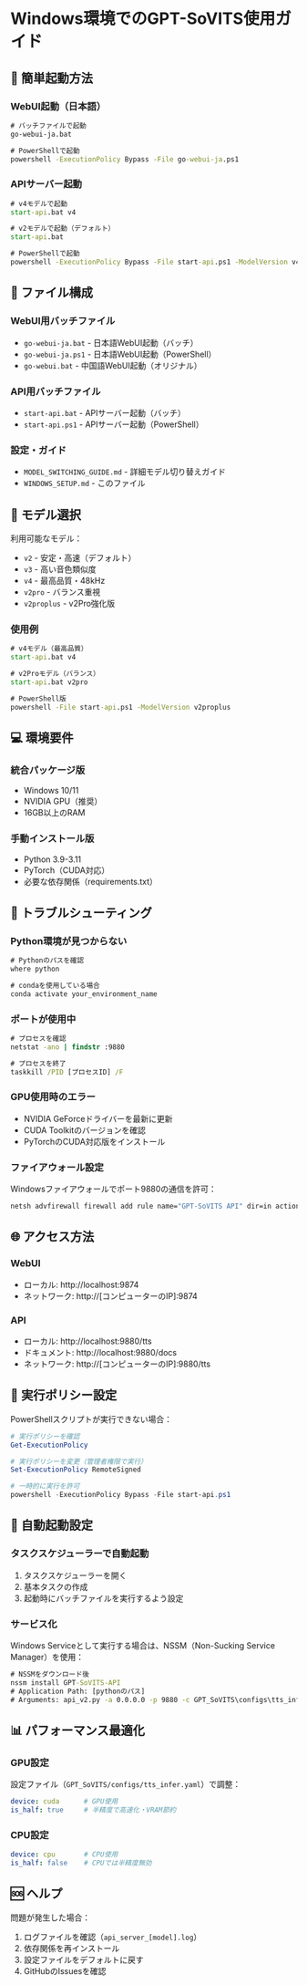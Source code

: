 # Windows環境でのGPT-SoVITS使用ガイド

## 🚀 簡単起動方法

### WebUI起動（日本語）
```cmd
# バッチファイルで起動
go-webui-ja.bat

# PowerShellで起動
powershell -ExecutionPolicy Bypass -File go-webui-ja.ps1
```

### APIサーバー起動
```cmd
# v4モデルで起動
start-api.bat v4

# v2モデルで起動（デフォルト）
start-api.bat

# PowerShellで起動
powershell -ExecutionPolicy Bypass -File start-api.ps1 -ModelVersion v4
```

## 📁 ファイル構成

### WebUI用バッチファイル
- `go-webui-ja.bat` - 日本語WebUI起動（バッチ）
- `go-webui-ja.ps1` - 日本語WebUI起動（PowerShell）
- `go-webui.bat` - 中国語WebUI起動（オリジナル）

### API用バッチファイル
- `start-api.bat` - APIサーバー起動（バッチ）
- `start-api.ps1` - APIサーバー起動（PowerShell）

### 設定・ガイド
- `MODEL_SWITCHING_GUIDE.md` - 詳細モデル切り替えガイド
- `WINDOWS_SETUP.md` - このファイル

## 🎯 モデル選択

利用可能なモデル：
- `v2` - 安定・高速（デフォルト）
- `v3` - 高い音色類似度
- `v4` - 最高品質・48kHz
- `v2pro` - バランス重視
- `v2proplus` - v2Pro強化版

### 使用例
```cmd
# v4モデル（最高品質）
start-api.bat v4

# v2Proモデル（バランス）
start-api.bat v2pro

# PowerShell版
powershell -File start-api.ps1 -ModelVersion v2proplus
```

## 💻 環境要件

### 統合パッケージ版
- Windows 10/11
- NVIDIA GPU（推奨）
- 16GB以上のRAM

### 手動インストール版
- Python 3.9-3.11
- PyTorch（CUDA対応）
- 必要な依存関係（requirements.txt）

## 🔧 トラブルシューティング

### Python環境が見つからない
```cmd
# Pythonのパスを確認
where python

# condaを使用している場合
conda activate your_environment_name
```

### ポートが使用中
```cmd
# プロセスを確認
netstat -ano | findstr :9880

# プロセスを終了
taskkill /PID [プロセスID] /F
```

### GPU使用時のエラー
- NVIDIA GeForceドライバーを最新に更新
- CUDA Toolkitのバージョンを確認
- PyTorchのCUDA対応版をインストール

### ファイアウォール設定
Windowsファイアウォールでポート9880の通信を許可：
```cmd
netsh advfirewall firewall add rule name="GPT-SoVITS API" dir=in action=allow protocol=TCP localport=9880
```

## 🌐 アクセス方法

### WebUI
- ローカル: http://localhost:9874
- ネットワーク: http://[コンピューターのIP]:9874

### API
- ローカル: http://localhost:9880/tts
- ドキュメント: http://localhost:9880/docs
- ネットワーク: http://[コンピューターのIP]:9880/tts

## 📝 実行ポリシー設定

PowerShellスクリプトが実行できない場合：
```powershell
# 実行ポリシーを確認
Get-ExecutionPolicy

# 実行ポリシーを変更（管理者権限で実行）
Set-ExecutionPolicy RemoteSigned

# 一時的に実行を許可
powershell -ExecutionPolicy Bypass -File start-api.ps1
```

## 🔄 自動起動設定

### タスクスケジューラーで自動起動
1. タスクスケジューラーを開く
2. 基本タスクの作成
3. 起動時にバッチファイルを実行するよう設定

### サービス化
Windows Serviceとして実行する場合は、NSSM（Non-Sucking Service Manager）を使用：
```cmd
# NSSMをダウンロード後
nssm install GPT-SoVITS-API
# Application Path: [pythonのパス]
# Arguments: api_v2.py -a 0.0.0.0 -p 9880 -c GPT_SoVITS\configs\tts_infer.yaml
```

## 📊 パフォーマンス最適化

### GPU設定
設定ファイル（`GPT_SoVITS/configs/tts_infer.yaml`）で調整：
```yaml
device: cuda      # GPU使用
is_half: true     # 半精度で高速化・VRAM節約
```

### CPU設定
```yaml
device: cpu       # CPU使用
is_half: false    # CPUでは半精度無効
```

## 🆘 ヘルプ

問題が発生した場合：
1. ログファイルを確認（`api_server_[model].log`）
2. 依存関係を再インストール
3. 設定ファイルをデフォルトに戻す
4. GitHubのIssuesを確認